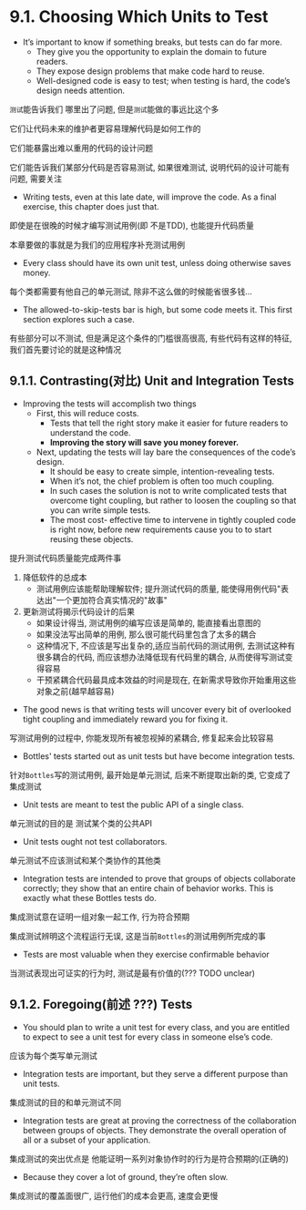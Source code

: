 # 9.1. Choosing Which Units to Test

+ It’s important to know if something breaks, but tests can do far more.
    + They give you the opportunity to explain the domain to future readers.
    + They expose design problems that make code hard to reuse.
    + Well-designed code is easy to test; when testing is hard, the code’s design needs attention.

`测试`能告诉我们 哪里出了问题, 但是`测试`能做的事远比这个多

它们让代码未来的维护者更容易理解代码是如何工作的

它们能暴露出难以重用的代码的设计问题

它们能告诉我们某部分代码是否容易测试, 如果很难测试, 说明代码的设计可能有问题, 需要关注

+ Writing tests, even at this late date, will improve the code. As a final exercise, this chapter does just that.

即使是在很晚的时候才编写测试用例(即 不是TDD), 也能提升代码质量

本章要做的事就是为我们的应用程序补充测试用例

+ Every class should have its own unit test, unless doing otherwise saves money.

每个类都需要有他自己的单元测试, 除非不这么做的时候能省很多钱...

+ The allowed-to-skip-tests bar is high, but some code meets it. This first section explores such a case.

有些部分可以不测试, 但是满足这个条件的门槛很高很高, 有些代码有这样的特征, 我们首先要讨论的就是这种情况

## 9.1.1. Contrasting(对比) Unit and Integration Tests

+ Improving the tests will accomplish two things
    + First, this will reduce costs.
        + Tests that tell the right story make it easier for future readers to understand the code.
        + **Improving the story will save you money forever.**
    + Next, updating the tests will lay bare the consequences of the code’s design.
        + It should be easy to create simple, intention-revealing tests.
        + When it’s not, the chief problem is often too much coupling.
        + In such cases the solution is not to write complicated tests that overcome tight coupling, but rather to loosen the coupling so that you can write simple tests.
        + The most cost- effective time to intervene in tightly coupled code is right now, before new requirements cause you to to start reusing these objects.

提升测试代码质量能完成两件事

1. 降低软件的总成本
    + 测试用例应该能帮助理解软件; 提升测试代码的质量, 能使得用例代码"表达出"一个更加符合真实情况的"故事"
2. 更新测试将揭示代码设计的后果
    + 如果设计得当, 测试用例的编写应该是简单的, 能直接看出意图的
    + 如果没法写出简单的用例, 那么很可能代码里包含了太多的耦合
    + 这种情况下, 不应该是写出复杂的,适应当前代码的测试用例, 去测试这种有很多耦合的代码, 而应该想办法降低现有代码里的耦合, 从而使得写测试变得容易
    + 干预紧耦合代码最具成本效益的时间是现在, 在新需求导致你开始重用这些对象之前(越早越容易)

+ The good news is that writing tests will uncover every bit of overlooked tight coupling and immediately reward you for fixing it.

写测试用例的过程中, 你能发现所有被忽视掉的紧耦合, 修复起来会比较容易

+ Bottles' tests started out as unit tests but have become integration tests.

针对`Bottles`写的测试用例, 最开始是单元测试, 后来不断提取出新的类, 它变成了集成测试

+ Unit tests are meant to test the public API of a single class.

单元测试的目的是 测试某个类的公共API

+ Unit tests ought not test collaborators.

单元测试不应该测试和某个类协作的其他类

+ Integration tests are intended to prove that groups of objects collaborate correctly; they show that an entire chain of behavior works. This is exactly what these Bottles tests do.

集成测试意在证明一组对象一起工作, 行为符合预期

集成测试辨明这个流程运行无误, 这是当前`Bottles`的测试用例所完成的事

+ Tests are most valuable when they exercise confirmable behavior

当测试表现出可证实的行为时, 测试是最有价值的(??? TODO unclear)

## 9.1.2. Foregoing(前述 ???) Tests

+ You should plan to write a unit test for every class, and you are entitled to expect to see a unit test for every class in someone else’s code.

应该为每个类写单元测试

+ Integration tests are important, but they serve a different purpose than unit tests.

集成测试的目的和单元测试不同

+ Integration tests are great at proving the correctness of the collaboration between groups of objects. They demonstrate the overall operation of all or a subset of your application.

集成测试的突出优点是 他能证明一系列对象协作时的行为是符合预期的(正确的)

+ Because they cover a lot of ground, they’re often slow.

集成测试的覆盖面很广, 运行他们的成本会更高, 速度会更慢








